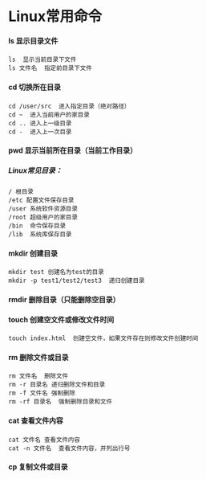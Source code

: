 # Linux常用命令

#### ls 显示目录文件
    ls  显示当前目录下文件
    ls 文件名  指定前目录下文件

#### cd 切换所在目录
    cd /user/src  进入指定目录（绝对路径）
    cd ~  进入当前用户的家目录
    cd .. 进入上一级目录
    cd -  进入上一次目录

#### pwd 显示当前所在目录（当前工作目录）

##### Linux常见目录：
    / 根目录
    /etc 配置文件保存目录
    /user 系统软件资源目录
    /root 超级用户的家目录
    /bin  命令保存目录
    /lib  系统库保存目录
    
#### mkdir 创建目录
    mkdir test 创建名为test的目录
    mkdir -p test1/test2/test3  递归创建目录
    
#### rmdir 删除目录（只能删除空目录）
#### touch 创建空文件或修改文件时间
    touch index.html  创建空文件，如果文件存在则修改文件创建时间
    
#### rm 删除文件或目录
    rm 文件名  删除文件
    rm -r 目录名 递归删除文件和目录
    rm -f 文件名 强制删除
    rm -rf 目录名  强制删除目录和文件
    
#### cat 查看文件内容
    cat 文件名 查看文件内容
    cat -n 文件名  查看文件内容，并列出行号
    
#### cp 复制文件或目录
    
